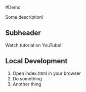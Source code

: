 #Demo

Some description!

## Subheader

Watch tutorial on YouTube!!

## Local Development

1. Open index.html in your browser
2. Do something
3. Another thing
